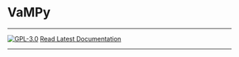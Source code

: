 # VaMPy
_________________

[![GPL-3.0](https://img.shields.io/github/license/hkjeldsberg/vampy)](LICENSE)
[Read Latest Documentation](https://hkjeldsberg.github.io/vampy/)
_________________
